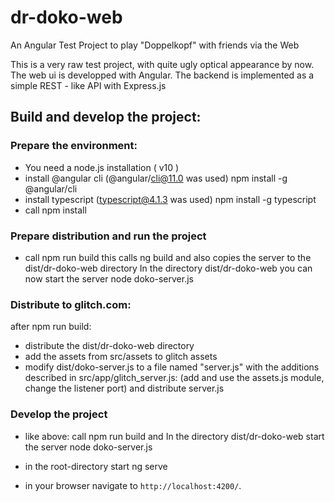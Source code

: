 # dr-doko-web
An Angular Test Project to play "Doppelkopf" with friends via the Web 

This is a very raw test project, with quite ugly optical appearance by now.
The web ui is developped with Angular. The backend is implemented as a simple REST - like API with Express.js

## Build and develop the project:
### Prepare the environment:
- You need a node.js installation ( v10 )
- install @angular cli (@angular/cli@11.0 was used)
  npm install -g @angular/cli
- install typescript (typescript@4.1.3 was used)
  npm install -g typescript
- call npm install

### Prepare distribution and run the project
- call npm run build
  this calls ng build and also copies the server to the dist/dr-doko-web directory
  In the directory dist/dr-doko-web you can now start the server 
  node doko-server.js

### Distribute to glitch.com: 
after npm run build:
- distribute the dist/dr-doko-web directory
- add the assets from src/assets to glitch assets
- modify dist/doko-server.js to a file named "server.js" with the additions described in src/app/glitch_server.js:
  (add and use the assets.js module, change the listener port)
  and distribute server.js

### Develop the project
- like above: 
  call npm run build and 
  In the directory dist/dr-doko-web start the server 
  node doko-server.js

- in the root-directory start
  ng serve

- in your browser navigate to `http://localhost:4200/`.

